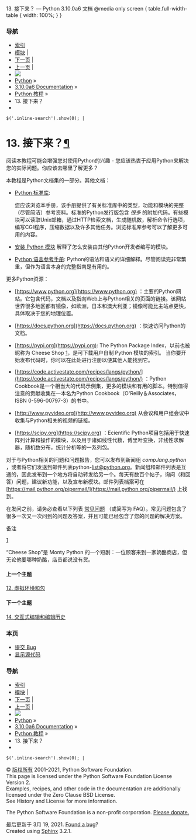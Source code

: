   13\. 接下来？ — Python 3.10.0a6 文档                   @media only screen { table.full-width-table { width: 100%; } }   

### 导航

*   [索引](https://docs.python.org/zh-cn/3/genindex.html "总目录")
*   [模块](https://docs.python.org/zh-cn/3/py-modindex.html "Python 模块索引") |
*   [下一页](interactive.md "14. 交互式编辑和编辑历史") |
*   [上一页](venv.md "12. 虚拟环境和包") |
*   ![](https://docs.python.org/zh-cn/3/_static/py.png)
*   [Python](https://www.python.org/) »
*   [3.10.0a6 Documentation](https://docs.python.org/zh-cn/3/index.html) »
*   [Python 教程](index.md) »
*   13\. 接下来？
*      
    
    $('.inline-search').show(0); |

# 13\. 接下来？[¶](#what-now "永久链接至标题")

阅读本教程可能会增强您对使用Python的兴趣 - 您应该热衷于应用Python来解决您的实际问题。你应该去哪里了解更多？

本教程是Python文档集的一部分。其他文档：

*   [Python 标准库](https://docs.python.org/zh-cn/3/library/index.html#library-index):
    
    您应该浏览本手册，该手册提供了有关标准库中的类型，功能和模块的完整（尽管简洁）参考资料。标准的Python发行版包含 _很多_ 的附加代码。有些模块可以读取Unix邮箱，通过HTTP检索文档，生成随机数，解析命令行选项，编写CGI程序，压缩数据以及许多其他任务。浏览标准库参考可以了解更多可用的内容。
    
*   [安装 Python 模块](https://docs.python.org/zh-cn/3/installing/index.html#installing-index) 解释了怎么安装由其他Python开发者编写的模块。
    
*   [Python 语言参考手册](https://docs.python.org/zh-cn/3/reference/index.html#reference-index): Python的语法和语义的详细解释。尽管阅读完非常繁重，但作为语言本身的完整指南是有用的。
    

更多Python资源：

*   [https://www.python.org](https://www.python.org) ：主要的Python网站。它包含代码，文档以及指向Web上与Python相关的页面的链接。该网站世界很多地区都有镜像，如欧洲，日本和澳大利亚；镜像可能比主站点更快，具体取决于您的地理位置。
    
*   [https://docs.python.org](https://docs.python.org) ：快速访问Python的文档。
    
*   [https://pypi.org](https://pypi.org): The Python Package Index，以前也被昵称为 Cheese Shop [1](#id2)，是可下载用户自制 Python 模块的索引。 当你要开始发布代码时，你可以在此处进行注册以便其他人能找到它。
    
*   [https://code.activestate.com/recipes/langs/python/](https://code.activestate.com/recipes/langs/python/) ：Python Cookbook是一个相当大的代码示例集，更多的模块和有用的脚本。特别值得注意的贡献收集在一本名为Python Cookbook（O'Reilly＆Associates，ISBN 0-596-00797-3）的书中。
    
*   [http://www.pyvideo.org](http://www.pyvideo.org) 从会议和用户组会议中收集与Python相关的视频的链接。
    
*   [https://scipy.org](https://scipy.org) ：Ecientific Python项目包括用于快速阵列计算和操作的模块，以及用于诸如线性代数，傅里叶变换，非线性求解器，随机数分布，统计分析等的一系列包。
    

对于与Python相关的问题和问题报告，您可以发布到新闻组 _comp.lang.python_ ，或者将它们发送到邮件列表python-[list@python.org](mailto:list%40python.org)。新闻组和邮件列表是互通的，因此发布到一个地方将自动转发给另一个。每天有数百个帖子，询问（和回答）问题，建议新功能，以及宣布新模块。邮件列表档案可在 [https://mail.python.org/pipermail/](https://mail.python.org/pipermail/) 上找到。

在发问之前，请务必查看以下列表 [常见问题](https://docs.python.org/zh-cn/3/faq/index.html#faq-index) （或简写为 FAQ）。常见问题包含了很多一次又一次问到的问题及答案，并且可能已经包含了您的问题的解决方案。

备注

[1](#id1)

“Cheese Shop”是 Monty Python 的一个短剧：一位顾客来到一家奶酪商店，但无论他要哪种奶酪，店员都说没有货。

#### 上一个主题

[12\. 虚拟环境和包](venv.md "上一章")

#### 下一个主题

[14\. 交互式编辑和编辑历史](interactive.md "下一章")

### 本页

*   [提交 Bug](https://docs.python.org/zh-cn/3/bugs.html)
*   [显示源代码](https://github.com/python/cpython/blob/master/Doc/tutorial/whatnow.rst)

### 导航

*   [索引](https://docs.python.org/zh-cn/3/genindex.html "总目录")
*   [模块](https://docs.python.org/zh-cn/3/py-modindex.html "Python 模块索引") |
*   [下一页](interactive.md "14. 交互式编辑和编辑历史") |
*   [上一页](venv.md "12. 虚拟环境和包") |
*   ![](https://docs.python.org/zh-cn/3/_static/py.png)
*   [Python](https://www.python.org/) »
*   [3.10.0a6 Documentation](https://docs.python.org/zh-cn/3/index.html) »
*   [Python 教程](index.md) »
*   13\. 接下来？
*      
    
    $('.inline-search').show(0); |

© [版权所有](https://docs.python.org/zh-cn/3/copyright.html) 2001-2021, Python Software Foundation.  
This page is licensed under the Python Software Foundation License Version 2.  
Examples, recipes, and other code in the documentation are additionally licensed under the Zero Clause BSD License.  
See History and License for more information.  
  
The Python Software Foundation is a non-profit corporation. [Please donate.](https://www.python.org/psf/donations/)  
  
最后更新于 3月 19, 2021. [Found a bug](https://docs.python.org/3/bugs.html)?  
Created using [Sphinx](https://www.sphinx-doc.org/) 3.2.1.
